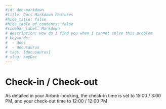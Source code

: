 ```yaml
---
#id: doc-markdown
#title: Docs Markdown Features
#hide_title: false
#hide_table_of_contents: false
#sidebar_label: Markdown
# description: How do I find you when I cannot solve this problem
# keywords:
#  - docs
#  - docusaurus
# tags: [docusaurus]
# slug: /myDoc
---
```


# Check-in / Check-out
As detailed in your Airbnb-booking, the check-in time is set to 15:00 / 3:00 PM, and your check-out time to 12:00 / 12:00 PM